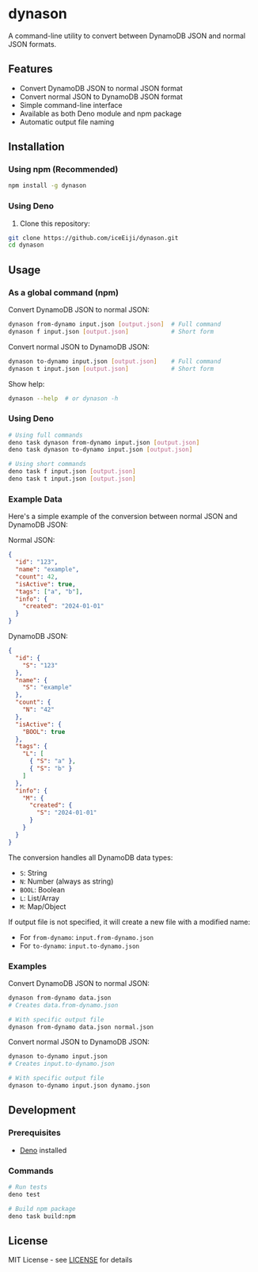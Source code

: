 # dynason

A command-line utility to convert between DynamoDB JSON and normal JSON formats.

## Features

- Convert DynamoDB JSON to normal JSON format
- Convert normal JSON to DynamoDB JSON format
- Simple command-line interface
- Available as both Deno module and npm package
- Automatic output file naming

## Installation

### Using npm (Recommended)

```bash
npm install -g dynason
```

### Using Deno

1. Clone this repository:

```bash
git clone https://github.com/iceEiji/dynason.git
cd dynason
```

## Usage

### As a global command (npm)

Convert DynamoDB JSON to normal JSON:

```bash
dynason from-dynamo input.json [output.json]  # Full command
dynason f input.json [output.json]            # Short form
```

Convert normal JSON to DynamoDB JSON:

```bash
dynason to-dynamo input.json [output.json]    # Full command
dynason t input.json [output.json]            # Short form
```

Show help:

```bash
dynason --help  # or dynason -h
```

### Using Deno

```bash
# Using full commands
deno task dynason from-dynamo input.json [output.json]
deno task dynason to-dynamo input.json [output.json]

# Using short commands
deno task f input.json [output.json]
deno task t input.json [output.json]
```

### Example Data

Here's a simple example of the conversion between normal JSON and DynamoDB JSON:

Normal JSON:

```json
{
  "id": "123",
  "name": "example",
  "count": 42,
  "isActive": true,
  "tags": ["a", "b"],
  "info": {
    "created": "2024-01-01"
  }
}
```

DynamoDB JSON:

```json
{
  "id": {
    "S": "123"
  },
  "name": {
    "S": "example"
  },
  "count": {
    "N": "42"
  },
  "isActive": {
    "BOOL": true
  },
  "tags": {
    "L": [
      { "S": "a" },
      { "S": "b" }
    ]
  },
  "info": {
    "M": {
      "created": {
        "S": "2024-01-01"
      }
    }
  }
}
```

The conversion handles all DynamoDB data types:

- `S`: String
- `N`: Number (always as string)
- `BOOL`: Boolean
- `L`: List/Array
- `M`: Map/Object

If output file is not specified, it will create a new file with a modified name:

- For `from-dynamo`: `input.from-dynamo.json`
- For `to-dynamo`: `input.to-dynamo.json`

### Examples

Convert DynamoDB JSON to normal JSON:

```bash
dynason from-dynamo data.json
# Creates data.from-dynamo.json

# With specific output file
dynason from-dynamo data.json normal.json
```

Convert normal JSON to DynamoDB JSON:

```bash
dynason to-dynamo input.json
# Creates input.to-dynamo.json

# With specific output file
dynason to-dynamo input.json dynamo.json
```

## Development

### Prerequisites

- [Deno](https://deno.land/) installed

### Commands

```bash
# Run tests
deno test

# Build npm package
deno task build:npm
```

## License

MIT License - see [LICENSE](LICENSE) for details
